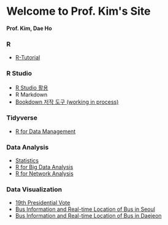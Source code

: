 # Welcome to Prof. Kim's Site

**Prof. Kim, Dae Ho**



### R

- [R-Tutorial](./R/R-Tutorial)

### R Studio

- [R Studio 활용](./R/R-Studio)
- R Markdown
- [Bookdown 저작 도구 (working in process)](./R/Bookdown-Authoring-Tool)

### Tidyverse

- [R for Data Management](https://github.com/misdb/R/tree/master/R-for-Data-Management)

### Data Analysis

- [Statistics](https://kmis.gitbook.io/statistics/)
- [R for Big Data Analysis](https://github.com/misdb/R/tree/master/R-for-BigData-Analysis)
- [R for Network Analysis](https://github.com/misdb/R/tree/master/R-for-Network-Analysis)

### Data Visualization

- [19th Presidential Vote](https://github.com/misdb/R/tree/master/GGMAP_19th_Presidential_Vote)
- [Bus Information and Real-time Location of Bus in Seoul](https://github.com/misdb/R/tree/master/BusRoute_Seoul)
- [Bus Information and Real-time Location of Bus in Daejeon](https://github.com/misdb/R/tree/master/BusRoute_Daejeon)

